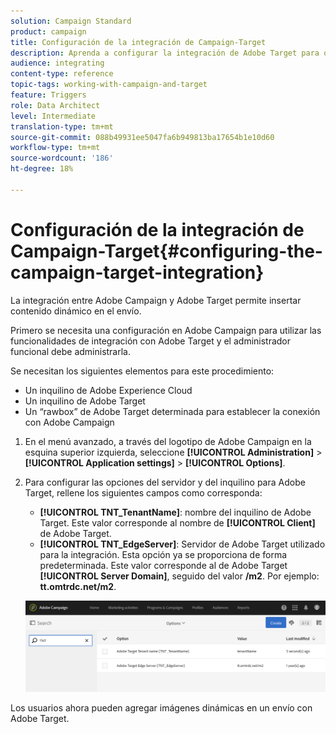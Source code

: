 ```yaml
---
solution: Campaign Standard
product: campaign
title: Configuración de la integración de Campaign-Target
description: Aprenda a configurar la integración de Adobe Target para que empiece a usar contenido dinámico en Adobe Campaign.
audience: integrating
content-type: reference
topic-tags: working-with-campaign-and-target
feature: Triggers
role: Data Architect
level: Intermediate
translation-type: tm+mt
source-git-commit: 088b49931ee5047fa6b949813ba17654b1e10d60
workflow-type: tm+mt
source-wordcount: '186'
ht-degree: 18%

---
```



# Configuración de la integración de Campaign-Target{#configuring-the-campaign-target-integration}

La integración entre Adobe Campaign y Adobe Target permite insertar contenido dinámico en el envío.

Primero se necesita una configuración en Adobe Campaign para utilizar las funcionalidades de integración con Adobe Target y el administrador funcional debe administrarla.

Se necesitan los siguientes elementos para este procedimiento:

* Un inquilino de Adobe Experience Cloud
* Un inquilino de Adobe Target
* Un “rawbox” de Adobe Target determinada para establecer la conexión con Adobe Campaign

1. En el menú avanzado, a través del logotipo de Adobe Campaign en la esquina superior izquierda, seleccione **[!UICONTROL Administration]** > **[!UICONTROL Application settings]** > **[!UICONTROL Options]**.
1. Para configurar las opciones del servidor y del inquilino para Adobe Target, rellene los siguientes campos como corresponda:

   * **[!UICONTROL TNT_TenantName]**: nombre del inquilino de Adobe Target. Este valor corresponde al nombre de **[!UICONTROL Client]** de Adobe Target.
   * **[!UICONTROL TNT_EdgeServer]**: Servidor de Adobe Target utilizado para la integración. Esta opción ya se proporciona de forma predeterminada. Este valor corresponde al de Adobe Target **[!UICONTROL Server Domain]**, seguido del valor **/m2**. Por ejemplo: **tt.omtrdc.net/m2**.

   ![](assets/tar_options.png)

Los usuarios ahora pueden agregar imágenes dinámicas en un envío con Adobe Target.
